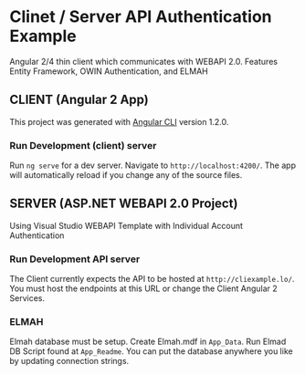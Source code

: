 # Clinet / Server API Authentication Example

Angular 2/4 thin client which communicates with WEBAPI 2.0.  Features Entity Framework, OWIN Authentication, and ELMAH

## CLIENT (Angular 2 App)

This project was generated with [Angular CLI](https://github.com/angular/angular-cli) version 1.2.0.

### Run Development (client) server

Run `ng serve` for a dev server. Navigate to `http://localhost:4200/`. The app will automatically reload if you change any of the source files.


## SERVER (ASP.NET WEBAPI 2.0 Project)

Using Visual Studio WEBAPI Template with Individual Account Authentication

### Run Development API server

The Client currently expects the API to be hosted at `http://cliexample.lo/`. You must host the endpoints at this URL or change the Client Angular 2 Services.

### ELMAH

Elmah database must be setup.  Create Elmah.mdf in `App_Data`.  Run Elmad DB Script found at  `App_Readme`.  You can put the database anywhere you like by updating connection strings.

